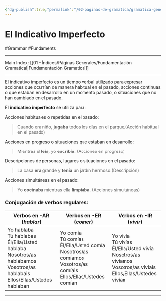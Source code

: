 ```yaml
---
{"dg-publish":true,"permalink":"/02-paginas-de-gramatica/gramatica-general/el-indicativo-imperfecto/"}
---
```


# El Indicativo Imperfecto
#Grammar #Fundaments 
___
Main Index: [[01 - Índices/Páginas Generales/Fundamentación Gramatical\|Fundamentación Gramatical]]
___
El indicativo imperfecto es un tiempo verbal utilizado para expresar acciones que ocurrían de manera habitual en el pasado, acciones continuas o que estaban en desarrollo en un momento pasado, o situaciones que no han cambiado en el pasado.

El **indicativo imperfecto** se utiliza para:

Acciones habituales o repetidas en el pasado:
>Cuando era niño, **jugaba** todos los días en el parque.(Acción habitual en el pasado)

Acciones en progreso o situaciones que estaban en desarrollo:
> Mientras él **leía**, yo **escribía**. (Acciones en progreso)

Descripciones de personas, lugares o situaciones en el pasado:
>La casa **era** grande y **tenía** un jardín hermoso.(Descripción)

Acciones simultáneas en el pasado:
>Yo **cocinaba** mientras ella **limpiaba**. (Acciones simultáneas)

### Conjugación de verbos regulares:


| **Verbos en -AR** (_hablar_)                                                                                                          | **Verbos en -ER** (_comer_)                                                                                               | **Verbos en -IR** (_vivir_)                                                                                                 |
| ------------------------------------------------------------------------------------------------------------------------------------- | ------------------------------------------------------------------------------------------------------------------------- | --------------------------------------------------------------------------------------------------------------------------- |
| Yo hablaba<br>Tú hablabas<br>Él/Ella/Usted hablaba<br>Nosotros/as hablábamos<br>Vosotros/as hablabais<br>Ellos/Ellas/Ustedes hablaban | Yo comía<br>Tú comías<br>Él/Ella/Usted comía<br>Nosotros/as comíamos<br>Vosotros/as comíais<br>Ellos/Ellas/Ustedes comían | Yo vivía<br>Tú vivías<br>Él/Ella/Usted vivía  <br>Nosotros/as vivíamos<br>Vosotros/as vivíais<br>Ellos/Ellas/Ustedes vivían |

___